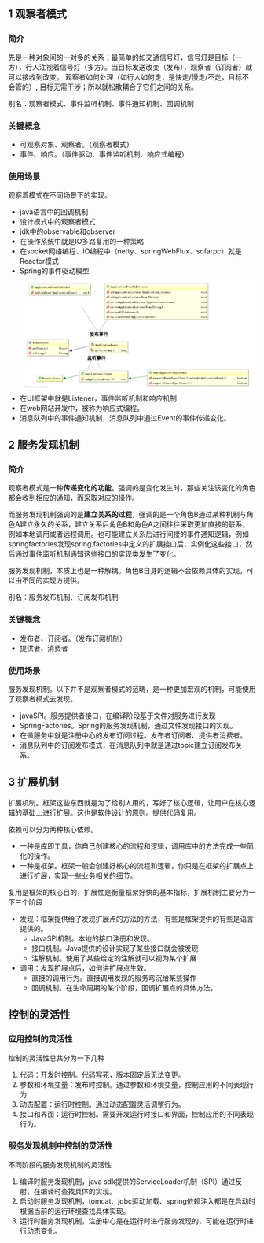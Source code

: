 
## 1 观察者模式

### 简介

先是一种对象间的一对多的关系；最简单的如交通信号灯，信号灯是目标（一方），行人注视着信号灯（多方）。当目标发送改变（发布），观察者（订阅者）就可以接收到改变。 观察者如何处理（如行人如何走，是快走/慢走/不走，目标不会管的）, 目标无需干涉；所以就松散耦合了它们之间的关系。

别名：观察者模式、事件监听机制、事件通知机制、回调机制


### 关键概念
* 可观察对象、观察者。（观察者模式）
* 事件、响应。（事件驱动、事件监听机制、响应式编程）


### 使用场景
观察着模式在不同场景下的实现。
* java语言中的回调机制
* 设计模式中的观察者模式
* jdk中的observable和observer
* 在操作系统中就是IO多路复用的一种策略
* 在socket网络编程、IO编程中（netty、springWebFlux、sofarpc）就是Reactor模式
* Spring的事件驱动模型![](image/2022-10-18-12-06-37.png)
* 在UI框架中就是Listener，事件监听机制和响应机制
* 在web网站开发中，被称为响应式编程。
* 消息队列中的事件通知机制，消息队列中通过Event的事件传递变化。



## 2 服务发现机制

### 简介


观察者模式是一种**传递变化的功能**。强调的是变化发生时，那些关注该变化的角色都会收到相应的通知，而采取对应的操作。

而服务发现机制强调的是**建立关系的过程**，强调的是一个角色B通过某种机制与角色A建立永久的关系，建立关系后角色B和角色A之间往往采取更加直接的联系，例如本地调用或者远程调用。也可能建立关系后进行间接的事件通知逻辑，例如springfactories发现spring.factories中定义的扩展接口后，实例化这些接口，然后通过事件监听机制通知这些接口的实现类发生了变化。

服务发现机制，本质上也是一种解耦。角色B自身的逻辑不会依赖具体的实现，可以由不同的实现方提供。

别名：服务发布机制、订阅发布机制

### 关键概念
* 发布者、订阅者。（发布订阅机制）
* 提供者、消费者

### 使用场景

服务发现机制。以下并不是观察者模式的范畴，是一种更加宏观的机制，可能使用了观察者模式去发现。
* javaSPI。服务提供者接口，在编译阶段基于文件对服务进行发现
* SpringFactories。Spring的服务发现机制，通过文件发现接口的实现。
* 在微服务中就是注册中心的发布订阅过程。发布者订阅者、提供者消费者。
* 消息队列中的订阅发布模式，在消息队列中就是通过topic建立订阅发布关系。



## 3 扩展机制
扩展机制。框架这些东西就是为了给别人用的，写好了核心逻辑，让用户在核心逻辑的基础上进行扩展。这也是软件设计的原则。提供代码复用。

依赖可以分为两种核心依赖。
* 一种是库即工具，你自己创建核心的流程和逻辑，调用库中的方法完成一些简化的操作。
* 一种是框架。框架一般会创建好核心的流程和逻辑，你只是在框架的扩展点上进行扩展，实现一些业务相关的细节。


复用是框架的核心目的，扩展性是衡量框架好快的基本指标，扩展机制主要分为一下三个阶段
* 发现：框架提供给了发现扩展点的方法的方法，有些是框架提供的有些是语言提供的。
  * JavaSPI机制。本地的接口注册和发现。
  * 接口机制。Java提供的设计实现了某些接口就会被发现
  * 注解机制。使用了某些给定的注解就可以视为某个扩展
* 调用：发现扩展点后，如何讲扩展点生效。
  * 直接的调用行为。直接调用发现的服务弯沉给某些操作
  * 回调机制。在生命周期的某个阶段，回调扩展点的具体方法。


## 控制的灵活性
### 应用控制的灵活性
控制的灵活性总共分为一下几种
1. 代码：开发时控制。代码写死，版本固定后无法变更。
2. 参数和环境变量：发布时控制。通过参数和环境变量，控制应用的不同表现行为
3. 动态配置：运行时控制。通过动态配置灵活调整行为。
4. 接口和界面：运行时控制。需要开发运行时接口和界面，控制应用的不同表现行为。


### 服务发现机制中控制的灵活性

不同阶段的服务发现机制的灵活性
1. 编译时服务发现机制，java sdk提供的ServiceLoader机制（SPI）通过反射，在编译时查找具体的实现。
2. 启动时服务发现机制，tomcat、jdbc驱动加载、spring依赖注入都是在启动时根据当前的运行环境查找具体实现。
3. 运行时服务发现机制，注册中心是在运行时进行服务发现的，可能在运行时进行动态变化。